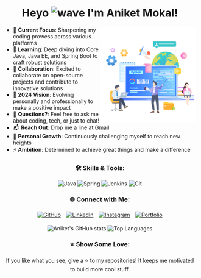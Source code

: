 <h1 align="center">Heyo <img alt="wave" src="https://emojis.slackmojis.com/emojis/images/1588177020/8809/wave_hello.gif?1588177020" width="35"> I'm Aniket Mokal!</h1>

<img align="right" height="250px" alt="GIF" src="hero.png" padding="5px" />



- 🔭 **Current Focus**: Sharpening my coding prowess across various platforms
- 🌱 **Learning**: Deep diving into Core Java, Java EE, and Spring Boot to craft robust solutions
- 👯 **Collaboration**: Excited to collaborate on open-source projects and contribute to innovative solutions
- 🥅 **2024 Vision**: Evolving personally and professionally to make a positive impact
- 💬 **Questions?**: Feel free to ask me about coding, tech, or just to chat!
- 📬 **Reach Out**: Drop me a line at <a href="mailto:aniketmokal29@gmail.com" target="_blank">Gmail</a>
- 🧗 **Personal Growth**: Continuously challenging myself to reach new heights
- ⚡ **Ambition**: Determined to achieve great things and make a difference

<h3 align='center'>🛠️ Skills & Tools:</h3>
<p align="center">
  <img src="https://img.icons8.com/ios-filled/50/000000/java-coffee-cup-logo.png" alt="Java" title="Java" />
  <img src="https://img.icons8.com/ios-filled/50/000000/spring-logo.png" alt="Spring" title="Spring" />
  <img src="https://img.icons8.com/ios-filled/50/000000/jenkins.png" alt="Jenkins" title="Jenkins" />
  <img src="https://img.icons8.com/ios-filled/50/000000/git.png" alt="Git" title="Git" />
</p>

<h3 align='center'>🌐 Connect with Me:</h3>
<p align="center">
  <a href="https://github.com/mokal2002" target="_blank"><img alt="GitHub" width="10%" style="padding:5px" src="https://img.icons8.com/clouds/100/000000/github.png"/></a>
  <a href="https://www.linkedin.com/in/aniketmokal29/" target="_blank"><img alt="LinkedIn" width="10%" style="padding:5px" src="https://img.icons8.com/clouds/100/000000/linkedin.png"/></a>
  <a href="https://www.instagram.com/mokal_2002" target="_blank"><img alt="Instagram" width="10%" style="padding:5px" src="https://img.icons8.com/clouds/100/000000/instagram.png"/></a>
  <a href="https://aniketmokalinfo.pythonanywhere.com" target="_blank"><img alt="Portfolio" width="10%" style="padding:5px" src="https://img.icons8.com/?size=100&id=QiwSMfboPt2R&format=png&color=f000000" /></a>
</p>
<p align="center">
  <img src="https://github-readme-stats.vercel.app/api?username=mokal2002&show_icons=true&hide_title=true&hide_border=true&count_private=true&include_all_commits=true" alt="Aniket's GitHub stats" />
  <img src="https://github-readme-stats.vercel.app/api/top-langs/?username=mokal2002&layout=compact&hide_title=true&hide_border=true" alt="Top Languages" />
</p>

<h3 align='center'>⭐ Show Some Love:</h3>
<p align="center">If you like what you see, give a ⭐ to my repositories! It keeps me motivated to build more cool stuff.</p>
